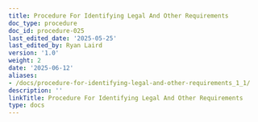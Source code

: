 ```yaml
---
title: Procedure For Identifying Legal And Other Requirements
doc_type: procedure
doc_id: procedure-025
last_edited_date: '2025-05-25'
last_edited_by: Ryan Laird
version: '1.0'
weight: 2
date: '2025-06-12'
aliases:
- /docs/procedure-for-identifying-legal-and-other-requirements_1_1/
description: ''
linkTitle: Procedure For Identifying Legal And Other Requirements
type: docs
---
```


<!-- Unsupported block type: table_of_contents -->

<!-- Unsupported block type: unsupported -->
